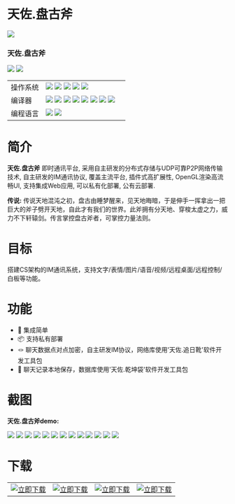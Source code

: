 
# 天佐.盘古斧

![](../img/tianzuo.Pangu.jpg)

### 天佐.盘古斧

![](https://img.shields.io/badge/release-1.0.0.0-blue.svg)
![](https://img.shields.io/badge/date-24.1.1-orange.svg)

||||
|--|--|--|
|操作系统|![](https://img.shields.io/badge/os-windows_7+-blue.svg) ![](https://img.shields.io/badge/os-macos_10.14+-lightgrey.svg) ![](https://img.shields.io/badge/os-ubuntu_20.04+-orange.svg) ![](https://img.shields.io/badge/os-android_5.0+-green.svg) ![](https://img.shields.io/badge/os-ios_12.0+-lightgrey.svg)||
|编译器|![](https://img.shields.io/badge/c++-11-blue.svg) ![](https://img.shields.io/badge/msvc-14.0-blue.svg) ![](https://img.shields.io/badge/msvc-14.1-blue.svg) ![](https://img.shields.io/badge/msvc-14.2-blue.svg) ![](https://img.shields.io/badge/msvc-14.3-blue.svg) ![](https://img.shields.io/badge/ndk-21.3-green.svg) ![](https://img.shields.io/badge/llvm-10.0-lightgrey.svg) ![](https://img.shields.io/badge/gcc-9.4-orange.svg)||
|编程语言|![](../img/C.png) ![](../img/C__.png)||

# 简介

**天佐.盘古斧** 即时通讯平台, 采用自主研发的分布式存储与UDP可靠P2P网络传输技术, 自主研发的IM通讯协议, 覆盖主流平台, 插件式高扩展性, OpenGL渲染高流畅UI, 支持集成Web应用, 可以私有化部署, 公有云部署.

**传说:**
传说天地混沌之初，盘古由睡梦醒来，见天地晦暗，于是伸手一挥拿出一把巨大的斧子劈开天地，自此才有我们的世界。此斧拥有分天地、穿梭太虚之力，威力不下轩辕剑。传言掌控盘古斧者，可掌控力量法则。

# 目标
搭建CS架构的IM通讯系统，支持文字/表情/图片/语音/视频/远程桌面/远程控制/白板等功能。

# 功能

- 🧩 集成简单
- 📦 支持私有部署
- 🪢 聊天数据点对点加密，自主研发IM协议，网络库使用'天佐.追日靴'软件开发工具包
- 📒 聊天记录本地保存，数据库使用'天佐.乾坤袋'软件开发工具包

# 截图

**天佐.盘古斧demo:**

![](../img/Pangu1.png)
![](../img/Pangu2.png)
![](../img/Pangu3.png)
![](../img/Pangu4.png)
![](../img/Pangu5.png)
![](../img/Pangu6.png)
![](../img/Pangu7.png)
![](../img/Pangu8.png)
![](../img/Pangu9.png)
![](../img/Pangu10.png)
![](../img/Pangu11.png)
![](../img/Pangu12.png)
![](../img/Pangu13.png)


# 下载

|||||
|--|--|--|--|
|[![立即下载](../img/com_btnGitHub.svg)](https://github.com/zhengtianzuo/tianzuo.Pangu/releases)|[![立即下载](../img/com_btnGitee.svg)](https://gitee.com/zhengtianzuo/tianzuo.Pangu/releases)|[![立即下载](../img/down_baidu.svg)](https://pan.baidu.com/s/1sPGPbHAd0M8z8y99v814Wg?pwd=1234)|[![立即下载](../img/down_weiyun.svg)](https://share.weiyun.com/RUYvAvcG)|
